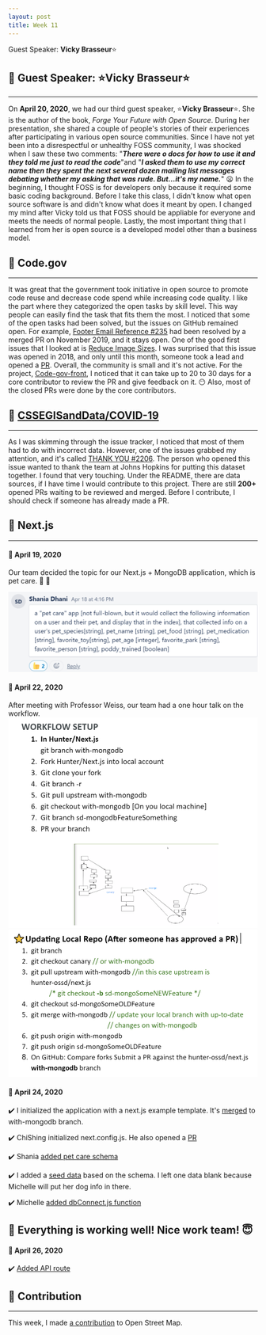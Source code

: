 ```yaml
---
layout: post
title: Week 11
---
```


Guest Speaker: **Vicky Brasseur**:star:

## :pushpin: Guest Speaker: :star:**Vicky Brasseur**:star:
---

On **April 20, 2020**, we had our third guest speaker, :star:**Vicky Brasseur**:star:. She is the author of the book, *Forge Your Future with Open Source*. During her presentation, she shared a couple of people's stories of their experiences after participating in various open source communities. Since I have not yet been into a disrespectful or unhealthy FOSS community, I was shocked when I saw these two comments: "***There were o docs for how to use it and they told me just to read the code***"and "***I asked them to use my correct name then they spent the next several dozen mailing list messages debating whether my asking that was rude. But…it's my name.***" :frowning: In the beginning, I thought FOSS is for developers only because it required some basic coding background. Before I take this class, I didn't know what open source software is and didn't know what does it meant by open. I changed my mind after Vicky told us that FOSS should be appliable for everyone and meets the needs of normal people. Lastly, the most important thing that I learned from her is open source is a developed model other than a business model.

## :pushpin: Code.gov
--- 

It was great that the government took initiative in open source to promote code reuse and decrease code spend while increasing code quality. I like the part where they categorized the open tasks by skill level. This way people can easily find the task that fits them the most. I noticed that some of the open tasks had been solved, but the issues on GitHub remained open. For example, [Footer Email Reference #235](https://github.com/Code-dot-mil/code.mil/issues/235) had been resolved by a merged PR on November 2019, and it stays open. One of the good first issues that I looked at is [Reduce Image Sizes](https://github.com/GSA/code-gov-front-end/issues/87). I was surprised that this issue was opened in 2018, and only until this month, someone took a lead and opened a [PR](https://github.com/GSA/code-gov-front-end/pull/365). Overall, the community is small and it's not active. For the project, [Code-gov-front](https://github.com/GSA/code-gov-front-end/pulls), I noticed that it can take up to 20 to 30 days for a core contributor to review the PR and give feedback on it. :no_mouth: Also, most of the closed PRs were done by the core contributors.

 
 
## :pushpin: [CSSEGISandData/COVID-19](https://github.com/CSSEGISandData/COVID-19) 
--- 

As I was skimming through the issue tracker, I noticed that most of them had to do with incorrect data. However, one of the issues grabbed my attention, and it's called [THANK YOU #2206](https://github.com/CSSEGISandData/COVID-19/issues/2206). The person who opened this issue wanted to thank the team at Johns Hopkins for putting this dataset together. I found that very touching. Under the README, there are data sources, if I have time I would contribute to this project. There are still **200+** opened PRs waiting to be reviewed and merged. Before I contribute, I should check if someone has already made a PR.

## :bookmark_tabs: Next.js 
---

#### **:cherry_blossom: April 19, 2020**

Our team decided the topic for our Next.js + MongoDB application, which is pet care. :dog: :hamster:

<img src="https://raw.githubusercontent.com/hunter-college-ossd-spr-2020/liulanz-weekly/gh-pages/images/topic.png">

#### **:cherry_blossom: April 22, 2020**

After meeting with Professor Weiss, our team had a one hour talk on the workflow. 
<img src="https://raw.githubusercontent.com/hunter-college-ossd-spr-2020/liulanz-weekly/gh-pages/images/workflow.png">
<img src="https://raw.githubusercontent.com/hunter-college-ossd-spr-2020/liulanz-weekly/gh-pages/images/workflow-screenshot.png">

#### **:cherry_blossom: April 24, 2020**

:heavy_check_mark: I initialized the application with a next.js example template. It's [merged](https://github.com/hunter-college-ossd-spr-2020/next.js/pull/6) to with-mongodb branch.

:heavy_check_mark: ChiShing initialized next.config.js. He also opened a [PR](https://github.com/hunter-college-ossd-spr-2020/next.js/pull/7)

:heavy_check_mark: Shania [added pet care schema](https://github.com/hunter-college-ossd-spr-2020/next.js/pull/8)

:heavy_check_mark: I added a [seed data](https://github.com/hunter-college-ossd-spr-2020/next.js/pull/9) based on the schema. I left one data blank because Michelle will put her dog info in there.

:heavy_check_mark: Michelle [added dbConnect.js function](https://github.com/hunter-college-ossd-spr-2020/next.js/pull/10)

## :purple_heart: Everything is working well! **Nice work team!** :innocent:

#### **:cherry_blossom: April 26, 2020**

:heavy_check_mark: [Added API route](https://github.com/hunter-college-ossd-spr-2020/next.js/pull/11)

## :pushpin: Contribution
---

This week, I made [a contribution](https://www.openstreetmap.org/changeset/83874707) to Open Street Map.
